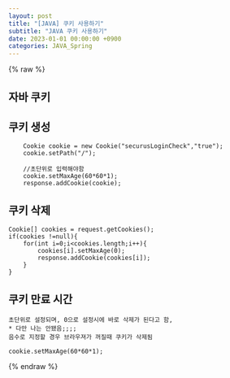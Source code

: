 ```yaml
---
layout: post
title: "[JAVA] 쿠키 사용하기"
subtitle: "JAVA 쿠키 사용하기"
date: 2023-01-01 00:00:00 +0900
categories: JAVA_Spring
---
```

{% raw %}
## 자바 쿠키  
  
## 쿠키 생성  
  
		Cookie cookie = new Cookie("securusLoginCheck","true");  
		cookie.setPath("/");  
  
		//초단위로 입력해야함  
		cookie.setMaxAge(60*60*1);  
		response.addCookie(cookie);  
  
## 쿠키 삭제  
  
	Cookie[] cookies = request.getCookies();  
	if(cookies !=null){  
		for(int i=0;i<cookies.length;i++){  
			cookies[i].setMaxAge(0);  
			response.addCookie(cookies[i]);  
		}  
	}  
  
##  쿠키 만료 시간  
	초단위로 설정되며, 0으로 설정시에 바로 삭제가 된다고 함,  
	* 다만 나는 안됐음;;;;  
	음수로 지정할 경우 브라우져가 꺼질때 쿠키가 삭제됨  
  
	cookie.setMaxAge(60*60*1);  
  
                                                                                                                                                                                                                                                                                                                                                                                                                                                                                     

{% endraw %}
